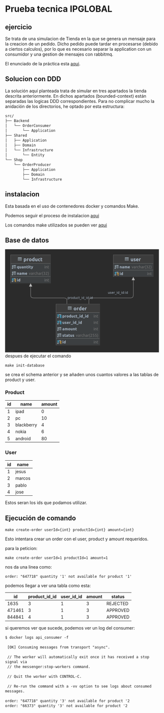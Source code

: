 # Prueba tecnica IPGLOBAL
## ejercicio
Se trata de una simulacion de Tienda en la que se genera un mensaje para la creacion de un 
pedido. Dicho pedido puede tardar en procesarse (debido a ciertos calculos), por lo que es 
necesario separar la application con un consumidor y una gestion de mensajes con rabbitmq.

El enunciado de la práctica esta [aqui](docs/3_PRUEBA.md).

## Solucion con DDD
La solución aquí planteada trata de simular en tres apartados la tienda descrita anteriormente.
En dichos apartados (bounded-context) están separadas las logicas DDD correspondientes. Para no 
complicar mucho la anidación de los directorios, he optado por esta estructura:
```
src/
├── Backend
│   └── OrderConsumer
│       └── Application
├── Shared
│   ├── Application
│   ├── Domain
│   └── Infrastructure
│       └── Entity
└── Shop
    └── OrderProducer
        ├── Application
        ├── Domain
        └── Infrastructure
```

## instalacion
Esta basada en el uso de contenedores docker y comandos Make. 

Podemos seguir el proceso de instalacion [aqui](docs/1_INSTALACION.md)

Los comandos make utilizados se pueden ver [aqui](docs/4_MAKEFILE.md)

## Base de datos
![schema](docs/schema.png)
despues de ejecutar el comando
```
make init-database
```
se crea el schema anterior y se añaden unos cuantos valores a las tablas de product y user.

### Product

| id | name | amount |
 |----|------|--------| 
|  1 | ipad | 0 |
| 2 | pc | 10 |
| 3 | blackberry | 4 |
| 4 | nokia | 6 |
| 5 | android | 80 |

### User
| id | name  |
 |----|------| 
|  1 | jesus |
| 2 | marcos |
| 3 | pablo  |
| 4 | jose   |

Estos seran los ids que podamos utilizar.
## Ejecución de comando
```
make create-order userId={int} productId={int} amount={int}
```
Esto intentara crear un order con el user, product y amount requeridos.

para la peticion:
```
make create-order userId=1 productId=1 amount=1
```

nos da una linea como:
```
order: "647718" quantity '1' not available for product '1'
```
podemos llegar a ver una tabla como esta:

|id|product_id_id|user_id_id|amount|status|
|--|--|--|--|--|
|1635|3|1|3|REJECTED|
|471461|3|1|3|APPROVED|
|844841|4|1|3|APPROVED|

si queremos ver que sucede, podemos ver un log del consumer:
```
$ docker logs api_consumer -f

 [OK] Consuming messages from transport "async".                                

 // The worker will automatically exit once it has received a stop signal via   
 // the messenger:stop-workers command.                                         

 // Quit the worker with CONTROL-C.                                             

 // Re-run the command with a -vv option to see logs about consumed messages.   

order: "647718" quantity '3' not available for product '2
order: "66373" quantity '3' not available for product '2
```

